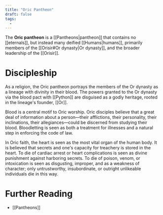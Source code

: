 ```yaml
---
title: "Oric Pantheon"
draft: false
tags:
  - 
---
```


The **Oric pantheon** is a [[Pantheons|pantheon]] that contains no [[eternals]], but instead many deified [[Humans|humans]], primarily members of the [[Orisir#Or dynasty|Or dynasty]], and the broader leadership of the [[Orisir]]. 

# Discipleship
As a religion, the Oric pantheon portrays the members of the Or dynasty as a lineage with divinity in their blood. The powers granted to the Or dynasty via the blood pact with [[Python]] are disguised as a godly heritage, rooted in the lineage's founder, [[Or]].

Blood is a central motif to Oric worship. Oric disciples believe that a great deal of information about a person—their afflictions, their personality, their inclinations, their allegiances—could be discerned from studying their blood. Bloodletting is seen as both a treatment for illnesses and a natural step in enforcing the code of law.

In Oric faith, the heart is seen as the most vital organ of the human body. It is believed that secrets and one's capacity for treachery is stored in the heart. To die of cardiac arrest or heart complications is seen as divine punishment against harboring secrets. To die of poison, venom, or intoxication is seen as disgusting, improper, and as a weakness of character; only untrustworthy, insubordinate, or outright unlikeable individuals die in this way.

# Further Reading
- [[Pantheons]]